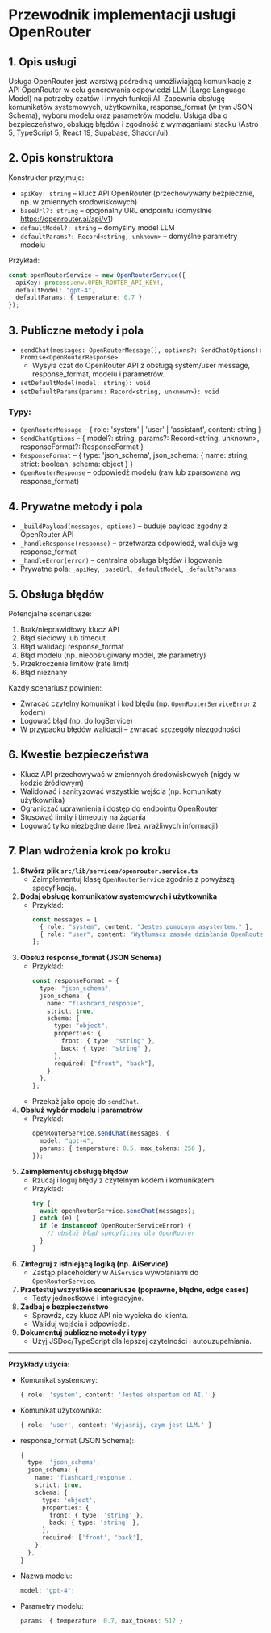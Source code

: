 # Przewodnik implementacji usługi OpenRouter

## 1. Opis usługi

Usługa OpenRouter jest warstwą pośrednią umożliwiającą komunikację z API OpenRouter w celu generowania odpowiedzi LLM (Large Language Model) na potrzeby czatów i innych funkcji AI. Zapewnia obsługę komunikatów systemowych, użytkownika, response_format (w tym JSON Schema), wyboru modelu oraz parametrów modelu. Usługa dba o bezpieczeństwo, obsługę błędów i zgodność z wymaganiami stacku (Astro 5, TypeScript 5, React 19, Supabase, Shadcn/ui).

## 2. Opis konstruktora

Konstruktor przyjmuje:

- `apiKey: string` – klucz API OpenRouter (przechowywany bezpiecznie, np. w zmiennych środowiskowych)
- `baseUrl?: string` – opcjonalny URL endpointu (domyślnie https://openrouter.ai/api/v1)
- `defaultModel?: string` – domyślny model LLM
- `defaultParams?: Record<string, unknown>` – domyślne parametry modelu

Przykład:

```ts
const openRouterService = new OpenRouterService({
  apiKey: process.env.OPEN_ROUTER_API_KEY!,
  defaultModel: "gpt-4",
  defaultParams: { temperature: 0.7 },
});
```

## 3. Publiczne metody i pola

- `sendChat(messages: OpenRouterMessage[], options?: SendChatOptions): Promise<OpenRouterResponse>`
  - Wysyła czat do OpenRouter API z obsługą system/user message, response_format, modelu i parametrów.
- `setDefaultModel(model: string): void`
- `setDefaultParams(params: Record<string, unknown>): void`

### Typy:

- `OpenRouterMessage` – { role: 'system' | 'user' | 'assistant', content: string }
- `SendChatOptions` – { model?: string, params?: Record<string, unknown>, responseFormat?: ResponseFormat }
- `ResponseFormat` – { type: 'json_schema', json_schema: { name: string, strict: boolean, schema: object } }
- `OpenRouterResponse` – odpowiedź modelu (raw lub zparsowana wg response_format)

## 4. Prywatne metody i pola

- `_buildPayload(messages, options)` – buduje payload zgodny z OpenRouter API
- `_handleResponse(response)` – przetwarza odpowiedź, waliduje wg response_format
- `_handleError(error)` – centralna obsługa błędów i logowanie
- Prywatne pola: `_apiKey`, `_baseUrl`, `_defaultModel`, `_defaultParams`

## 5. Obsługa błędów

Potencjalne scenariusze:

1. Brak/nieprawidłowy klucz API
2. Błąd sieciowy lub timeout
3. Błąd walidacji response_format
4. Błąd modelu (np. nieobsługiwany model, złe parametry)
5. Przekroczenie limitów (rate limit)
6. Błąd nieznany

Każdy scenariusz powinien:

- Zwracać czytelny komunikat i kod błędu (np. `OpenRouterServiceError` z kodem)
- Logować błąd (np. do logService)
- W przypadku błędów walidacji – zwracać szczegóły niezgodności

## 6. Kwestie bezpieczeństwa

- Klucz API przechowywać w zmiennych środowiskowych (nigdy w kodzie źródłowym)
- Walidować i sanityzować wszystkie wejścia (np. komunikaty użytkownika)
- Ograniczać uprawnienia i dostęp do endpointu OpenRouter
- Stosować limity i timeouty na żądania
- Logować tylko niezbędne dane (bez wrażliwych informacji)

## 7. Plan wdrożenia krok po kroku

1. **Stwórz plik `src/lib/services/openrouter.service.ts`**
   - Zaimplementuj klasę `OpenRouterService` zgodnie z powyższą specyfikacją.
2. **Dodaj obsługę komunikatów systemowych i użytkownika**
   - Przykład:
     ```ts
     const messages = [
       { role: "system", content: "Jesteś pomocnym asystentem." },
       { role: "user", content: "Wytłumacz zasadę działania OpenRouter." },
     ];
     ```
3. **Obsłuż response_format (JSON Schema)**
   - Przykład:
     ```ts
     const responseFormat = {
       type: "json_schema",
       json_schema: {
         name: "flashcard_response",
         strict: true,
         schema: {
           type: "object",
           properties: {
             front: { type: "string" },
             back: { type: "string" },
           },
           required: ["front", "back"],
         },
       },
     };
     ```
   - Przekaż jako opcję do `sendChat`.
4. **Obsłuż wybór modelu i parametrów**
   - Przykład:
     ```ts
     openRouterService.sendChat(messages, {
       model: "gpt-4",
       params: { temperature: 0.5, max_tokens: 256 },
     });
     ```
5. **Zaimplementuj obsługę błędów**
   - Rzucaj i loguj błędy z czytelnym kodem i komunikatem.
   - Przykład:
     ```ts
     try {
       await openRouterService.sendChat(messages);
     } catch (e) {
       if (e instanceof OpenRouterServiceError) {
         // obsłuż błąd specyficzny dla OpenRouter
       }
     }
     ```
6. **Zintegruj z istniejącą logiką (np. AiService)**
   - Zastąp placeholdery w `AiService` wywołaniami do `OpenRouterService`.
7. **Przetestuj wszystkie scenariusze (poprawne, błędne, edge cases)**
   - Testy jednostkowe i integracyjne.
8. **Zadbaj o bezpieczeństwo**
   - Sprawdź, czy klucz API nie wycieka do klienta.
   - Waliduj wejścia i odpowiedzi.
9. **Dokumentuj publiczne metody i typy**
   - Użyj JSDoc/TypeScript dla lepszej czytelności i autouzupełniania.

---

**Przykłady użycia:**

- Komunikat systemowy:
  ```ts
  { role: 'system', content: 'Jesteś ekspertem od AI.' }
  ```
- Komunikat użytkownika:
  ```ts
  { role: 'user', content: 'Wyjaśnij, czym jest LLM.' }
  ```
- response_format (JSON Schema):
  ```ts
  {
    type: 'json_schema',
    json_schema: {
      name: 'flashcard_response',
      strict: true,
      schema: {
        type: 'object',
        properties: {
          front: { type: 'string' },
          back: { type: 'string' },
        },
        required: ['front', 'back'],
      },
    },
  }
  ```
- Nazwa modelu:
  ```ts
  model: "gpt-4";
  ```
- Parametry modelu:
  ```ts
  params: { temperature: 0.7, max_tokens: 512 }
  ```
